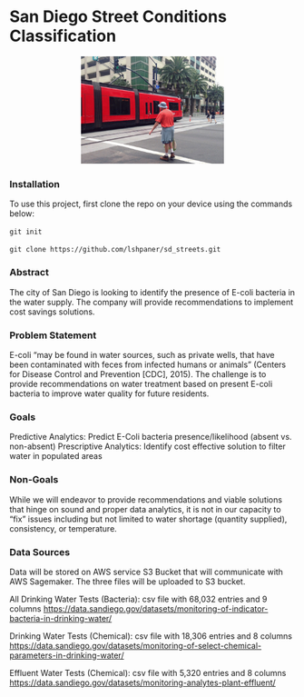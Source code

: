 # San Diego Street Conditions Classification

<p align ="center">
<img src = "/images/IMG_0037-ANIMATION.gif" width = "50%" height = "auto">
</p>

### Installation

To use this project, first clone the repo on your device using the commands below:

`git init`

`git clone https://github.com/lshpaner/sd_streets.git`



### Abstract 
The city of San Diego is looking to identify the presence of E-coli bacteria in the water supply. The company will provide recommendations to implement cost savings solutions.

### Problem Statement
E-coli “may be found in water sources, such as private wells, that have been contaminated with feces from infected humans or animals” (Centers for Disease Control and Prevention [CDC], 2015). The challenge is to provide recommendations on water treatment based on present E-coli bacteria to improve water quality for future residents.

### Goals 
Predictive Analytics: Predict E-Coli bacteria presence/likelihood (absent vs. non-absent)
Prescriptive Analytics: Identify cost effective solution to filter water in populated areas

### Non-Goals 
While we will endeavor to provide recommendations and viable solutions that hinge on sound and proper data analytics, it is not in our capacity to “fix” issues including but not limited to water shortage (quantity supplied), consistency, or temperature. 

### Data Sources 
Data will be stored on AWS service S3 Bucket that will communicate with AWS Sagemaker. The three files will be uploaded to S3 bucket.

All Drinking Water Tests (Bacteria): csv file with 68,032 entries and 9 columns
https://data.sandiego.gov/datasets/monitoring-of-indicator-bacteria-in-drinking-water/ 

Drinking Water Tests (Chemical): csv file with 18,306 entries and 8 columns
https://data.sandiego.gov/datasets/monitoring-of-select-chemical-parameters-in-drinking-water/ 

Effluent Water Tests (Chemical): csv file with 5,320 entries and 8 columns
https://data.sandiego.gov/datasets/monitoring-analytes-plant-effluent/ 
